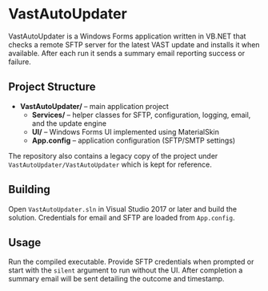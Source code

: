 # VastAutoUpdater

VastAutoUpdater is a Windows Forms application written in VB.NET that checks a remote SFTP server for the latest VAST update and installs it when available. After each run it sends a summary email reporting success or failure.

## Project Structure

- **VastAutoUpdater/** – main application project
  - **Services/** – helper classes for SFTP, configuration, logging, email, and the update engine
  - **UI/** – Windows Forms UI implemented using MaterialSkin
  - **App.config** – application configuration (SFTP/SMTP settings)

The repository also contains a legacy copy of the project under `VastAutoUpdater/VastAutoUpdater` which is kept for reference.

## Building

Open `VastAutoUpdater.sln` in Visual Studio 2017 or later and build the solution. Credentials for email and SFTP are loaded from `App.config`.

## Usage

Run the compiled executable. Provide SFTP credentials when prompted or start with the `silent` argument to run without the UI. After completion a summary email will be sent detailing the outcome and timestamp.
